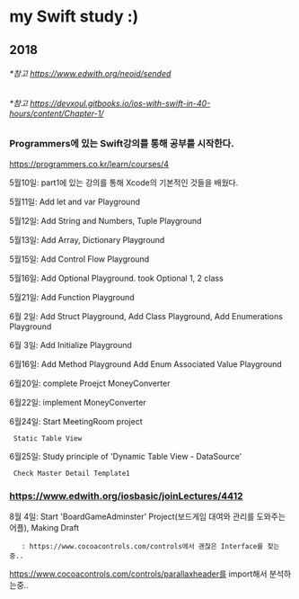 # my Swift study :)
## 2018

###### *참고 <https://www.edwith.org/neoid/sended>

###### *참고 <https://devxoul.gitbooks.io/ios-with-swift-in-40-hours/content/Chapter-1/>
### Programmers에 있는 Swift강의를 통해 공부를 시작한다.
 <https://programmers.co.kr/learn/courses/4>

5월10일: part1에 있는 강의를 통해 Xcode의 기본적인 것들을 배웠다.

5월11일: Add let and var Playground

5월12일: Add String and Numbers, Tuple Playground

5월13일: Add Array, Dictionary Playground

5월15일: Add Control Flow Playground

5월16일: Add Optional Playground. took Optional 1, 2 class

5월21일: Add Function Playground

6월 2일: Add Struct Playground, Add Class Playground, Add Enumerations Playground

6월 3일: Add Initialize Playground

6월16일: Add Method Playground
	 Add Enum Associated Value Playground

6월20일: complete Proejct MoneyConverter

6월22일: implement MoneyConverter

6월24일: Start MeetingRoom project

	 Static Table View

6월25일: Study principle of 'Dynamic Table View - DataSource'

	 Check Master Detail Template1

### https://www.edwith.org/iosbasic/joinLectures/4412
8월 4일: Start 'BoardGameAdminster' Project(보드게임 대여와 관리를 도와주는 어플), Making Draft

       : https://www.cocoacontrols.com/controls에서 괜찮은 Interface를 찾는중.. 
https://www.cocoacontrols.com/controls/parallaxheader를 import해서 분석하는중..
